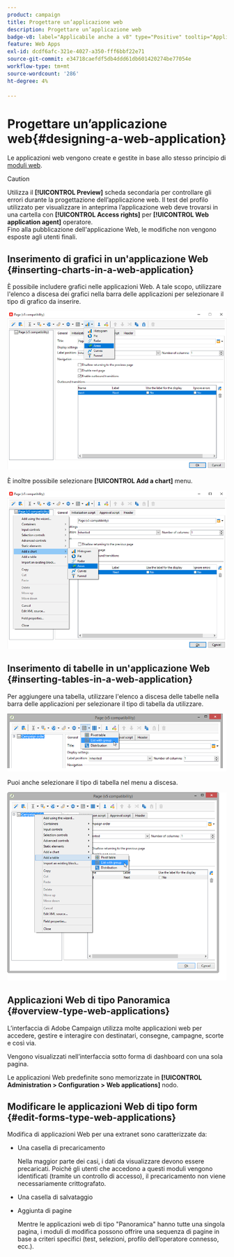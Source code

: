 ```yaml
---
product: campaign
title: Progettare un’applicazione web
description: Progettare un’applicazione web
badge-v8: label="Applicabile anche a v8" type="Positive" tooltip="Applicabile anche a Campaign v8"
feature: Web Apps
exl-id: dcdf6afc-321e-4027-a350-fff6bbf22e71
source-git-commit: e34718caefdf5db4ddd61db601420274be77054e
workflow-type: tm+mt
source-wordcount: '286'
ht-degree: 4%

---
```


# Progettare un’applicazione web{#designing-a-web-application}



Le applicazioni web vengono create e gestite in base allo stesso principio di [moduli web](about-web-forms.md).

>[!CAUTION]
>
>Utilizza il **[!UICONTROL Preview]** scheda secondaria per controllare gli errori durante la progettazione dell’applicazione web. Il test del profilo utilizzato per visualizzare in anteprima l’applicazione web deve trovarsi in una cartella con **[!UICONTROL Access rights]** per **[!UICONTROL Web application agent]** operatore. </br>Fino alla pubblicazione dell&#39;applicazione Web, le modifiche non vengono esposte agli utenti finali.

## Inserimento di grafici in un&#39;applicazione Web {#inserting-charts-in-a-web-application}

È possibile includere grafici nelle applicazioni Web. A tale scopo, utilizzare l&#39;elenco a discesa dei grafici nella barra delle applicazioni per selezionare il tipo di grafico da inserire.

![](assets/s_ncs_admin_webapps_bar_graph.png)

È inoltre possibile selezionare **[!UICONTROL Add a chart]** menu.

![](assets/s_ncs_admin_webapps_graph.png)

## Inserimento di tabelle in un&#39;applicazione Web {#inserting-tables-in-a-web-application}

Per aggiungere una tabella, utilizzare l&#39;elenco a discesa delle tabelle nella barra delle applicazioni per selezionare il tipo di tabella da utilizzare.

![](assets/s_ncs_admin_webapps_bar_table.png)

Puoi anche selezionare il tipo di tabella nel menu a discesa.

![](assets/s_ncs_admin_webapps_table.png)

## Applicazioni Web di tipo Panoramica {#overview-type-web-applications}

L’interfaccia di Adobe Campaign utilizza molte applicazioni web per accedere, gestire e interagire con destinatari, consegne, campagne, scorte e così via.

Vengono visualizzati nell’interfaccia sotto forma di dashboard con una sola pagina.

Le applicazioni Web predefinite sono memorizzate in **[!UICONTROL Administration > Configuration > Web applications]** nodo.

## Modificare le applicazioni Web di tipo form {#edit-forms-type-web-applications}

Modifica di applicazioni Web per una extranet sono caratterizzate da:

* Una casella di precaricamento

  Nella maggior parte dei casi, i dati da visualizzare devono essere precaricati. Poiché gli utenti che accedono a questi moduli vengono identificati (tramite un controllo di accesso), il precaricamento non viene necessariamente crittografato.

* Una casella di salvataggio
* Aggiunta di pagine

  Mentre le applicazioni web di tipo &quot;Panoramica&quot; hanno tutte una singola pagina, i moduli di modifica possono offrire una sequenza di pagine in base a criteri specifici (test, selezioni, profilo dell’operatore connesso, ecc.).

